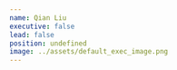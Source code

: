 ```yaml
---
name: Qian Liu
executive: false
lead: false
position: undefined
image: ../assets/default_exec_image.png
---
```

